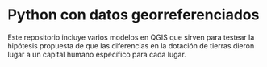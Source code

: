 # Python con datos georreferenciados
Este repositorio incluye varios modelos en QGIS que sirven para testear la hipótesis propuesta de que las diferencias en la dotación de tierras dieron lugar a un capital humano específico para cada lugar.
